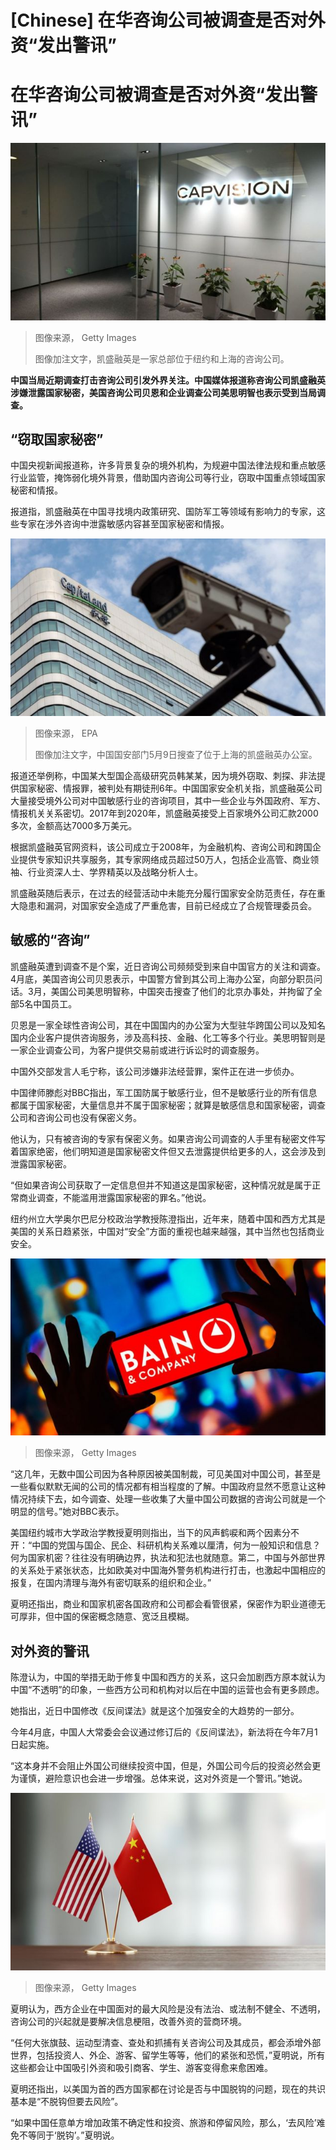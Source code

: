 # [Chinese] 在华咨询公司被调查是否对外资“发出警讯”

#  在华咨询公司被调查是否对外资“发出警讯”


![1](_129707031_gettyimages-1253497086.jpg)

> 图像来源，  Getty Images
>
> 图像加注文字，凯盛融英是一家总部位于纽约和上海的咨询公司。

**中国当局近期调查打击咨询公司引发外界关注。中国媒体报道称咨询公司凯盛融英涉嫌泄露国家秘密，美国咨询公司贝恩和企业调查公司美思明智也表示受到当局调查。**

##  “窃取国家秘密”

中国央视新闻报道称，许多背景复杂的境外机构，为规避中国法律法规和重点敏感行业监管，掩饰弱化境外背景，借助国内咨询公司等行业，窃取中国重点领域国家秘密和情报。

报道指，凯盛融英在中国寻找境内政策研究、国防军工等领域有影响力的专家，这些专家在涉外咨询中泄露敏感内容甚至国家秘密和情报。

![A security camera stands in front of the Capvision Partners headquarters building, in Shanghai, China, 10 May 2023. On 09 May, Chinese State Security services raided Shanghai headquartered international consultancy Capvision Partners](_129740975_mediaitem129740971.jpg)

> 图像来源，  EPA
>
> 图像加注文字，中国国安部门5月9日搜查了位于上海的凯盛融英办公室。

报道还举例称，中国某大型国企高级研究员韩某某，因为境外窃取、刺探、非法提供国家秘密、情报罪，被判处有期徒刑6年。中国国家安全机关指，凯盛融英公司大量接受境外公司对中国敏感行业的咨询项目，其中一些企业与外国政府、军方、情报机关关系密切。2017年到2020年，凯盛融英接受上百家境外公司汇款2000多次，金额高达7000多万美元。

根据凯盛融英官网资料，该公司成立于2008年，为金融机构、咨询公司和跨国企业提供专家知识共享服务，其专家网络成员超过50万人，包括企业高管、商业领袖、行业资深人士、学界精英以及战略分析人士。

凯盛融英随后表示，在过去的经营活动中未能充分履行国家安全防范责任，存在重大隐患和漏洞，对国家安全造成了严重危害，目前已经成立了合规管理委员会。

##  敏感的“咨询”

凯盛融英遭到调查不是个案，近日咨询公司频频受到来自中国官方的关注和调查。4月底，美国咨询公司贝恩表示，中国警方曾到其公司上海办公室，向部分职员问话。3月，美国公司美思明智称，中国突击搜查了他们的北京办事处，并拘留了全部5名中国员工。

贝恩是一家全球性咨询公司，其在中国国内的办公室为大型驻华跨国公司以及知名国内企业客户提供咨询服务，涉及高科技、金融、化工等多个行业。美思明智则是一家企业调查公司，为客户提供交易前或进行诉讼时的调查服务。

中国外交部发言人毛宁称，该公司涉嫌非法经营罪，案件正在进一步侦办。

中国律师滕彪对BBC指出，军工国防属于敏感行业，但不是敏感行业的所有信息都属于国家秘密，大量信息并不属于国家秘密；就算是敏感信息和国家秘密，调查公司和咨询公司也没有保密义务。

他认为，只有被咨询的专家有保密义务。如果咨询公司调查的人手里有秘密文件写着国家绝密，他们明知道是国家秘密文件但又去泄露提供给更多的人，这会涉及到泄露国家秘密。

“但如果咨询公司获取了一定信息但并不知道这是国家秘密，这种情况就是属于正常商业调查，不能滥用泄露国家秘密的罪名。”他说。

纽约州立大学奥尔巴尼分校政治学教授陈澄指出，近年来，随着中国和西方尤其是美国的关系日趋紧张，中国对“安全”方面的重视也越来越强，其中当然也包括商业安全。

![2](_129707035_gettyimages-1252653242.jpg)

> 图像来源，  Getty Images

“这几年，无数中国公司因为各种原因被美国制裁，可见美国对中国公司，甚至是一些看似默默无闻的公司的情况都有相当程度的了解。中国政府显然不愿意让这种情况持续下去，如今调查、处理一些收集了大量中国公司数据的咨询公司就是一个明显的信号。”她对BBC表示。

美国纽约城市大学政治学教授夏明则指出，当下的风声鹤唳和两个因素分不开：“中国的党国与国企、民企、科研机构关系难以厘清，何为一般知识和信息？何为国家机密？往往没有明确边界，执法和犯法也就随意。第二，中国与外部世界的关系处于紧张状态，比如欧美对中国海外警务机构进行打击，也激起中国相应的报复，在国内清理与海外有密切联系的组织和企业。”

夏明还指出，商业和国家机密各国政府和公司都会看管很紧，保密作为职业道德无可厚非，但中国的保密概念随意、宽泛且模糊。

##  对外资的警讯

陈澄认为，中国的举措无助于修复中国和西方的关系，这只会加剧西方原本就认为中国“不透明”的印象，一些西方公司和机构对以后在中国的运营也会有更多顾虑。

她指出，近日中国修改《反间谍法》就是这个加强安全的大趋势的一部分。

今年4月底，中国人大常委会会议通过修订后的《反间谍法》，新法将在今年7月1日起实施。

“这本身并不会阻止外国公司继续投资中国，但是，外国公司今后的投资必然会更为谨慎，避险意识也会进一步增强。总体来说，这对外资是一个警讯。”她说。

![中美国旗](_127986823_gettyimages-919701318.jpg)

> 图像来源，  Getty Images

夏明认为，西方企业在中国面对的最大风险是没有法治、或法制不健全、不透明，咨询公司的兴起就是要解决信息梗阻，改善外资的营商环境。

“任何大张旗鼓、运动型清查、查处和抓捕有关咨询公司及其成员，都会添增外部世界，包括投资人、外企、游客、留学生等等，他们的紧张和恐慌，”夏明说，所有这些都会让中国吸引外资和吸引商客、学生、游客变得愈来愈困难。

夏明还指出，以美国为首的西方国家都在讨论是否与中国脱钩的问题，现在的共识基本是“不脱钩但要去风险”。

“如果中国任意单方增加政策不确定性和投资、旅游和停留风险，那么，‘去风险’难免不等同于‘脱钩’。”夏明说。


